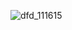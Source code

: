 ![dfd_111615](https://cloud.githubusercontent.com/assets/11740062/11197229/afa23664-8c81-11e5-86d4-feca1e35b8ee.png)


